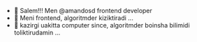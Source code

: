 - 👋 Salem!!! Men @amandosd frontend developer
- 👀 Meni frontend, algoritmder kiziktiradi ...
- 🌱 kazirgi uakitta computer since, algoritmder boinsha bilimidi toliktirudamin ...

<!---
amandosd/amandosd is a ✨ special ✨ repository because its `README.md` (this file) appears on your GitHub profile.
You can click the Preview link to take a look at your changes.
--->
